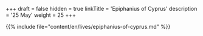+++
draft = false
hidden = true
linkTitle = 'Epiphanius of Cyprus'
description = '25 May'
weight = 25
+++

{{% include file="content/en/lives/epiphanius-of-cyprus.md" %}}
